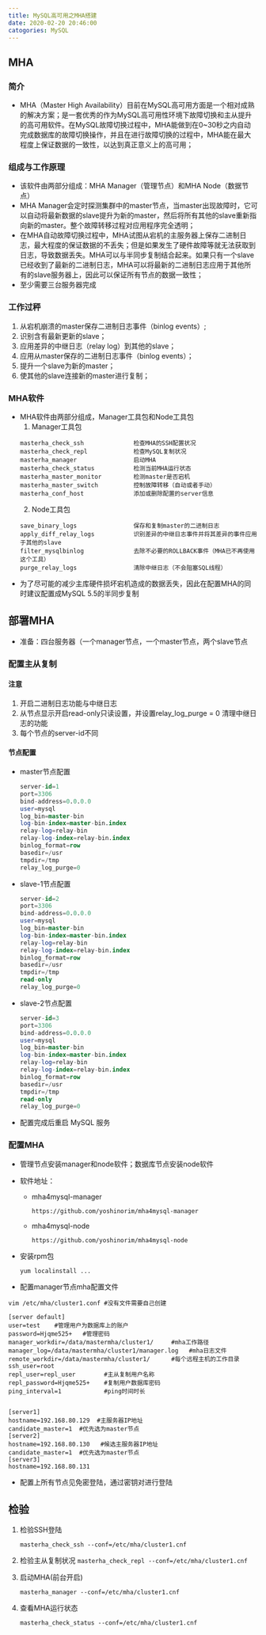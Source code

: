 ```yaml
---
title: MySQL高可用之MHA搭建
date: 2020-02-20 20:46:00
catogories: MySQL
---
```


## MHA

### 简介
- MHA（Master High Availability）目前在MySQL高可用方面是一个相对成熟的解决方案；是一套优秀的作为MySQL高可用性环境下故障切换和主从提升的高可用软件。在MySQL故障切换过程中，MHA能做到在0~30秒之内自动完成数据库的故障切换操作，并且在进行故障切换的过程中，MHA能在最大程度上保证数据的一致性，以达到真正意义上的高可用；

### 组成与工作原理
- 该软件由两部分组成：MHA Manager（管理节点）和MHA Node（数据节点）
- MHA Manager会定时探测集群中的master节点，当master出现故障时，它可以自动将最新数据的slave提升为新的master，然后将所有其他的slave重新指向新的master。整个故障转移过程对应用程序完全透明；
- 在MHA自动故障切换过程中，MHA试图从宕机的主服务器上保存二进制日志，最大程度的保证数据的不丢失；但是如果发生了硬件故障等就无法获取到日志，导致数据丢失。MHA可以与半同步复制结合起来。如果只有一个slave已经收到了最新的二进制日志，MHA可以将最新的二进制日志应用于其他所有的slave服务器上，因此可以保证所有节点的数据一致性；
- 至少需要三台服务器完成

### 工作过秤
1.  从宕机崩溃的master保存二进制日志事件（binlog events）;
2.  识别含有最新更新的slave；
3.  应用差异的中继日志（relay log）到其他的slave；
4.  应用从master保存的二进制日志事件（binlog events）；
5.  提升一个slave为新的master；
6.  使其他的slave连接新的master进行复制；

### MHA软件
- MHA软件由两部分组成，Manager工具包和Node工具包
  1.  Manager工具包
  ```
  masterha_check_ssh              检查MHA的SSH配置状况
  masterha_check_repl             检查MySQL复制状况
  masterha_manager                启动MHA
  masterha_check_status           检测当前MHA运行状态
  masterha_master_monitor         检测master是否宕机
  masterha_master_switch          控制故障转移（自动或者手动）
  masterha_conf_host              添加或删除配置的server信息
  ```
  2.  Node工具包
  ```
  save_binary_logs                保存和复制master的二进制日志
  apply_diff_relay_logs           识别差异的中继日志事件并将其差异的事件应用于其他的slave
  filter_mysqlbinlog              去除不必要的ROLLBACK事件（MHA已不再使用这个工具）
  purge_relay_logs                清除中继日志（不会阻塞SQL线程）
  ```
- 为了尽可能的减少主库硬件损坏宕机造成的数据丢失，因此在配置MHA的同时建议配置成MySQL 5.5的半同步复制

## 部署MHA

- 准备：四台服务器（一个manager节点，一个master节点，两个slave节点

### 配置主从复制
#### 注意
  1.  开启二进制日志功能与中继日志
  2.  从节点显示开启read-only只读设置，并设置relay_log_purge = 0 清理中继日志的功能
  3.  每个节点的server-id不同

#### 节点配置
- master节点配置
  ```sql
  server-id=1
  port=3306
  bind-address=0.0.0.0
  user=mysql
  log_bin=master-bin
  log-bin-index=master-bin.index
  relay-log=relay-bin
  relay-log-index=relay-bin.index
  binlog_format=row
  basedir=/usr
  tmpdir=/tmp
  relay_log_purge=0
  ```

- slave-1节点配置
  ```sql
  server-id=2
  port=3306
  bind-address=0.0.0.0
  user=mysql
  log_bin=master-bin
  log-bin-index=master-bin.index
  relay-log=relay-bin
  relay-log-index=relay-bin.index
  binlog_format=row
  basedir=/usr
  tmpdir=/tmp
  read-only
  relay_log_purge=0
  ```

- slave-2节点配置
  ```sql
  server-id=3
  port=3306
  bind-address=0.0.0.0
  user=mysql
  log_bin=master-bin
  log-bin-index=master-bin.index
  relay-log=relay-bin
  relay-log-index=relay-bin.index
  binlog_format=row
  basedir=/usr
  tmpdir=/tmp
  read-only
  relay_log_purge=0
  ```

- 配置完成后重启 MySQL 服务

### 配置MHA
- 管理节点安装manager和node软件；数据库节点安装node软件
- 软件地址：
  - mha4mysql-manager
    ```
    https://github.com/yoshinorim/mha4mysql-manager
    ```
  - mha4mysql-node
    ```
    https://github.com/yoshinorim/mha4mysql-node
    ```
-   安装rpm包
    ```
    yum localinstall ...
    ```

-   配置manager节点mha配置文件
  ```
  vim /etc/mha/cluster1.conf #没有文件需要自己创建

  [server default]
  user=test    #管理用户为数据库上的账户
  password=Hjqme525+   #管理密码
  manager_workdir=/data/mastermha/cluster1/     #mha工作路径
  manager_log=/data/mastermha/cluster1/manager.log   #mha日志文件
  remote_workdir=/data/mastermha/cluster1/      #每个远程主机的工作目录
  ssh_user=root
  repl_user=repl_user        #主从复制用户名称
  repl_password=Hjqme525+    #复制用户数据库密码
  ping_interval=1            #ping时间时长


  [server1]
  hostname=192.168.80.129  #主服务器IP地址
  candidate_master=1  #优先选为master节点
  [server2]
  hostname=192.168.80.130   #候选主服务器IP地址
  candidate_master=1  #优先选为master节点
  [server3]
  hostname=192.168.80.131
  ```

- 配置上所有节点见免密登陆，通过密钥对进行登陆

## 检验

1. 检验SSH登陆
    ```
    masterha_check_ssh --conf=/etc/mha/cluster1.cnf
    ```

2.   检验主从复制状况
    ```
    masterha_check_repl --conf=/etc/mha/cluster1.cnf
    ```

3.  启动MHA(前台开启)
    ```
    masterha_manager --conf=/etc/mha/cluster1.cnf
    ```

4.  查看MHA运行状态
    ```
    masterha_check_status --conf=/etc/mha/cluster1.cnf
    ```

